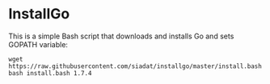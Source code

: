 # InstallGo

This is a simple Bash script that downloads and installs Go and sets GOPATH variable:

    wget https://raw.githubusercontent.com/siadat/installgo/master/install.bash
    bash install.bash 1.7.4

